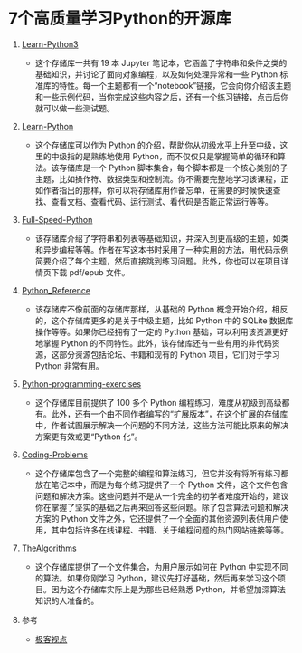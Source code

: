 7个高质量学习Python的开源库
============================================
1. [Learn-Python3](https://github.com/jerry-git/learn-python3)
	- 这个存储库一共有 19 本 Jupyter 笔记本，它涵盖了字符串和条件之类的基础知识，并讨论了面向对象编程，以及如何处理异常和一些 Python 标准库的特性。每一个主题都有一个“notebook”链接，它会向你介绍该主题和一些示例代码，当你完成这些内容之后，还有一个练习链接，点击后你就可以做一些测试题。

1. [Learn-Python](https://github.com/trekhleb/learn-python/blob/master/src/control_flow/test_if.py)
	- 这个存储库可以作为 Python 的介绍，帮助你从初级水平上升至中级，这里的中级指的是熟练地使用 Python，而不仅仅只是掌握简单的循环和算法。该存储库是一个 Python 脚本集合，每个脚本都是一个核心类别的子主题，比如操作符、数据类型和控制流。你不需要完整地学习该课程，正如作者指出的那样，你可以将存储库用作备忘单，在需要的时候快速查找、查看文档、查看代码、运行测试、看代码是否能正常运行等等。

1. [Full-Speed-Python](https://github.com/joaoventura/full-speed-python)
	- 该存储库介绍了字符串和列表等基础知识，并深入到更高级的主题，如类和异步编程等等。作者在写这本书时采用了一种实用的方法，用代码示例简要介绍了每个主题，然后直接跳到练习问题。此外，你也可以在项目详情页下载 pdf/epub 文件。

1. [Python_Reference](https://github.com/rasbt/python_reference/)
	- 该存储库不像前面的存储库那样，从基础的 Python 概念开始介绍，相反的，这个存储库更多的是关于中级主题，比如 Python 中的 SQLite 数据库操作等等。如果你已经拥有了一定的 Python 基础，可以利用该资源更好地掌握 Python 的不同特性。此外，该存储库还有一些有用的非代码资源，这部分资源包括论坛、书籍和现有的 Python 项目，它们对于学习 Python 非常有用。

1. [Python-programming-exercises](https://github.com/zhiwehu/Python-programming-exercises)
	- 这个存储库目前提供了 100 多个 Python 编程练习，难度从初级到高级都有。此外，还有一个由不同作者编写的“扩展版本”，在这个扩展的存储库中，作者试图展示解决一个问题的不同方法，这些方法可能比原来的解决方案更有效或更“Python 化”。

1. [Coding-Problems](https://github.com/MTrajK/coding-problems/)
	- 这个存储库包含了一个完整的编程和算法练习，但它并没有将所有练习都放在笔记本中，而是为每个练习提供了一个 Python 文件，这个文件包含问题和解决方案。这些问题并不是从一个完全的初学者难度开始的，建议你在掌握了坚实的基础之后再来回答这些问题。除了包含算法问题和解决方案的 Python 文件之外，它还提供了一个全面的其他资源列表供用户使用，其中包括许多在线课程、书籍、关于编程问题的热门网站链接等等。

1. [TheAlgorithms](https://github.com/TheAlgorithms/Python/)
	- 这个存储库提供了一个文件集合，为用户展示如何在 Python 中实现不同的算法。如果你刚学习 Python，建议先打好基础，然后再来学习这个项目。因为这个存储库实际上是为那些已经熟悉 Python，并希望加深算法知识的人准备的。
1. 参考
	- [极客视点](https://time.geekbang.org/column/article/287360?source=app_share)